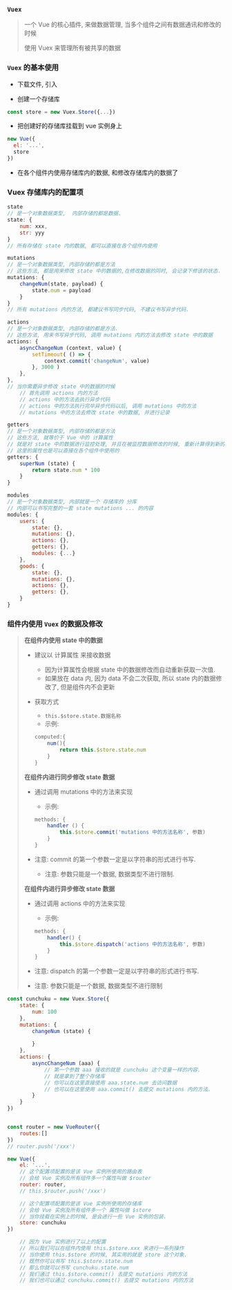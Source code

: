 ### **`Vuex`**

> 一个 Vue 的核心插件, 来做数据管理, 当多个组件之间有数据通讯和修改的时候
>
> 使用 Vuex 来管理所有被共享的数据 



### `Vuex` 的基本使用

- 下载文件, 引入

- 创建一个存储库

```js
const store = new Vuex.Store({...})
```

- 把创建好的存储库挂载到 vue 实例身上

```js
new Vue({
  el: '...',
  store
})
```

- 在各个组件内使用存储库内的数据, 和修改存储库内的数据了

  

### Vuex 存储库内的配置项

```js
state
// 是一个对象数据类型,  内部存储的都是数据.
state: {
    num: xxx,
    str: yyy
}
// 所有存储在 state 内的数据, 都可以直接在各个组件内使用
```

```js
mutations
// 是一个对象数据类型, 内部存储的都是方法
// 这些方法, 都是用来修改 state 中的数据的,在修改数据的同时, 会记录下修该的状态.
mutations: {
    changeNum(state, payload) {
        state.num = payload
 	}
}
// 所有 mutations 内的方法, 都建议书写同步代码, 不建议书写异步代码.
```

```js
actions
// 是一个对象数据类型, 内部存储的都是方法.
// 这些方法, 用来书写异步代码, 调用 mutations 内的方法去修改 state 中的数据
actions: {
    asyncChangeNum (context, value) {
        setTimeout( () => {
            context.commit('changeNum', value)
        }, 3000 )
    },
},
// 当你需要异步修改 state 中的数据的时候
    // 首先调用 actions 内的方法
    // actions 中的方法去执行异步代码
    // actions 中的方法执行完毕异步代码以后, 调用 mutations 中的方法
    // mutations 中的方法去修改 state 中的数据, 并进行记录
```

```js
getters
// 是一个对象数据类型, 内部存储的都是方法
// 这些方法, 就等价于 Vue 中的 计算属性
// 就是对 state 中的数据进行监控处理, 并且在被监控数据修改的时候, 重新计算得到新的值
// 这里的属性也是可以直接在各个组件中使用的
getters: {
    superNum (state) {
        return state.num * 100
    }
}
```

```js
modules
// 是一个对象数据类型, 内部就是一个 存储库的 分库
// 内部可以书写完整的一套 state mutations ... 的内容
modules: {
    users: {
        state: {},
        mutations: {},
        actions: {},
        getters: {},
        modules: {...}
    },
    goods: {
        state: {},
        mutations: {},
        actions: {},
        getters: {},
    }
}
```



### 组件内使用 `Vuex` 的数据及修改

> **在组件内使用 state 中的数据**
>
> - 建议以 计算属性 来接收数据
>
>   - 因为计算属性会根据 state 中的数据修改而自动重新获取一次值.
>   - 如果放在 data 内, 因为 data 不会二次获取, 所以 state 内的数据修改了, 但是组件内不会更新
>
> - 获取方式
>
>   -  `this.$store.state.数据名称`
>   -   示例:
>
>   ```js
>   computed:{
>   	num(){
>           return this.$store.state.num
>   	}
>   }
>   ```
>
> 
>
> **在组件内进行同步修改 state 数据**
>
> - 通过调用 mutations 中的方法来实现
>
>   - 示例:
>
>   ```js
>   methods: {
>       handler () {
>           this.$store.commit('mutations 中的方法名称', 参数)
>       }
>   } 
>   ```
>
> - 注意: commit 的第一个参数一定是以字符串的形式进行书写.
>
>   -  注意: 参数只能是一个数据, 数据类型不进行限制.
>
> 
>
> **在组件内进行异步修改 state 数据**
>
> - 通过调用 actions 中的方法来实现
>
>   - 示例: 
>
>   ```js
>   methods: {
>   	handler() {
>   		this.$store.dispatch('actions 中的方法名称', 参数)
>   	}
>   }
>   ```
>
> - 注意: dispatch 的第一个参数一定是以字符串的形式进行书写.
>
> - 注意: 参数只能是一个数据, 数据类型不进行限制



```js
const cunchuku = new Vuex.Store({
    state: {
        num: 100
    },
    mutations: {
        changeNum (state) {
            
        }
    },
    actions: {
        asyncChangeNum (aaa) {
            // 第一个参数 aaa 接收的就是 cunchuku 这个变量一样的内容.
            // 就是拿到了整个存储库
            // 你可以在这里直接使用 aaa.state.num 去访问数据
            // 也可以在这里使用 aaa.commit() 去提交 mutations 内的方法.
        }
    }
})


const router = new VueRouter({
    routes:[]
})
// router.push('/xxx')

new Vue({
    el: '...',
    // 这个配置项配置的是该 Vue 实例所使用的路由表
    // 会给 Vue 实例及所有组件多一个属性叫做 $router
    router: router,
    // this.$router.push('/xxx')

    // 这个配置项配置的是该 Vue 实例所使用的存储库
    // 会给 Vue 实例及所有组件多一个 属性叫做 $store
    // 当你挂载在实例上的时候, 是会进行一些 Vue 实例的包装.
    store: cunchuku
})

	// 因为 Vue 实例进行了以上的配置
	// 所以我们可以在组件内使用 this.$store.xxx 来进行一系列操作
	// 当你使用 this.$store 的时候, 其实用的就是 store 这个对象.
	// 既然你可以书写 this.$store.state.num 
	// 那么你就可以书写 cunchuku.state.num
	// 我们通过 this.$store.commit() 去提交 mutations 内的方法	
	// 我们也可以通过 cunchuku.commit() 去提交 mutations 内的方法
```